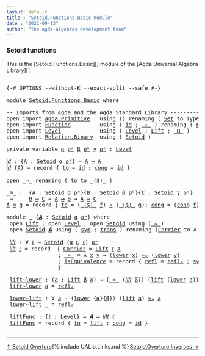 ```yaml
---
layout: default
title : "Setoid.Functions.Basic module"
date : "2021-09-13"
author: "the agda-algebras development team"
---
```


### <a id="setoid-functions">Setoid functions</a>

This is the [Setoid.Functions.Basic][] module of the [Agda Universal Algebra Library][].

<pre class="Agda">

<a id="286" class="Symbol">{-#</a> <a id="290" class="Keyword">OPTIONS</a> <a id="298" class="Pragma">--without-K</a> <a id="310" class="Pragma">--exact-split</a> <a id="324" class="Pragma">--safe</a> <a id="331" class="Symbol">#-}</a>

<a id="336" class="Keyword">module</a> <a id="343" href="Setoid.Functions.Basic.html" class="Module">Setoid.Functions.Basic</a> <a id="366" class="Keyword">where</a>

<a id="373" class="Comment">-- Imports from Agda and the Agda Standard Library -----------------------</a>
<a id="448" class="Keyword">open</a> <a id="453" class="Keyword">import</a> <a id="460" href="Agda.Primitive.html" class="Module">Agda.Primitive</a>   <a id="477" class="Keyword">using</a> <a id="483" class="Symbol">()</a> <a id="486" class="Keyword">renaming</a> <a id="495" class="Symbol">(</a> <a id="497" href="Agda.Primitive.html#388" class="Primitive">Set</a> <a id="501" class="Symbol">to</a> <a id="504" class="Primitive">Type</a> <a id="509" class="Symbol">)</a>
<a id="511" class="Keyword">open</a> <a id="516" class="Keyword">import</a> <a id="523" href="Function.html" class="Module">Function</a>         <a id="540" class="Keyword">using</a> <a id="546" class="Symbol">(</a> <a id="548" href="Function.Base.html#704" class="Function">id</a> <a id="551" class="Symbol">;</a> <a id="553" href="Function.Base.html#1115" class="Function Operator">_∘_</a> <a id="557" class="Symbol">)</a> <a id="559" class="Keyword">renaming</a> <a id="568" class="Symbol">(</a> <a id="570" href="Function.Bundles.html#2043" class="Record">Func</a> <a id="575" class="Symbol">to</a> <a id="578" class="Record">_⟶_</a> <a id="582" class="Symbol">)</a>
<a id="584" class="Keyword">open</a> <a id="589" class="Keyword">import</a> <a id="596" href="Level.html" class="Module">Level</a>            <a id="613" class="Keyword">using</a> <a id="619" class="Symbol">(</a> <a id="621" href="Agda.Primitive.html#742" class="Postulate">Level</a> <a id="627" class="Symbol">;</a> <a id="629" href="Level.html#409" class="Record">Lift</a> <a id="634" class="Symbol">;</a> <a id="636" href="Agda.Primitive.html#961" class="Primitive Operator">_⊔_</a> <a id="640" class="Symbol">)</a>
<a id="642" class="Keyword">open</a> <a id="647" class="Keyword">import</a> <a id="654" href="Relation.Binary.html" class="Module">Relation.Binary</a>  <a id="671" class="Keyword">using</a> <a id="677" class="Symbol">(</a> <a id="679" href="Relation.Binary.Bundles.html#1095" class="Record">Setoid</a> <a id="686" class="Symbol">)</a>

<a id="689" class="Keyword">private</a> <a id="697" class="Keyword">variable</a> <a id="706" href="Setoid.Functions.Basic.html#706" class="Generalizable">α</a> <a id="708" href="Setoid.Functions.Basic.html#708" class="Generalizable">ρᵃ</a> <a id="711" href="Setoid.Functions.Basic.html#711" class="Generalizable">β</a> <a id="713" href="Setoid.Functions.Basic.html#713" class="Generalizable">ρᵇ</a> <a id="716" href="Setoid.Functions.Basic.html#716" class="Generalizable">γ</a> <a id="718" href="Setoid.Functions.Basic.html#718" class="Generalizable">ρᶜ</a> <a id="721" class="Symbol">:</a> <a id="723" href="Agda.Primitive.html#742" class="Postulate">Level</a>

<a id="𝑖𝑑"></a><a id="730" href="Setoid.Functions.Basic.html#730" class="Function">𝑖𝑑</a> <a id="733" class="Symbol">:</a> <a id="735" class="Symbol">{</a><a id="736" href="Setoid.Functions.Basic.html#736" class="Bound">A</a> <a id="738" class="Symbol">:</a> <a id="740" href="Relation.Binary.Bundles.html#1095" class="Record">Setoid</a> <a id="747" href="Setoid.Functions.Basic.html#706" class="Generalizable">α</a> <a id="749" href="Setoid.Functions.Basic.html#708" class="Generalizable">ρᵃ</a><a id="751" class="Symbol">}</a> <a id="753" class="Symbol">→</a> <a id="755" href="Setoid.Functions.Basic.html#736" class="Bound">A</a> <a id="757" href="Setoid.Functions.Basic.html#578" class="Record Operator">⟶</a> <a id="759" href="Setoid.Functions.Basic.html#736" class="Bound">A</a>
<a id="761" href="Setoid.Functions.Basic.html#730" class="Function">𝑖𝑑</a> <a id="764" class="Symbol">{</a><a id="765" href="Setoid.Functions.Basic.html#765" class="Bound">A</a><a id="766" class="Symbol">}</a> <a id="768" class="Symbol">=</a> <a id="770" class="Keyword">record</a> <a id="777" class="Symbol">{</a> <a id="779" href="Function.Bundles.html#2094" class="Field">to</a> <a id="782" class="Symbol">=</a> <a id="784" href="Function.Base.html#704" class="Function">id</a> <a id="787" class="Symbol">;</a> <a id="789" href="Function.Bundles.html#2113" class="Field">cong</a> <a id="794" class="Symbol">=</a> <a id="796" href="Function.Base.html#704" class="Function">id</a> <a id="799" class="Symbol">}</a>

<a id="802" class="Keyword">open</a> <a id="807" href="Setoid.Functions.Basic.html#578" class="Module">_⟶_</a> <a id="811" class="Keyword">renaming</a> <a id="820" class="Symbol">(</a> <a id="822" href="Function.Bundles.html#2094" class="Field">to</a> <a id="825" class="Symbol">to</a> <a id="828" class="Field">_⟨$⟩_</a> <a id="834" class="Symbol">)</a>

<a id="_⊙_"></a><a id="837" href="Setoid.Functions.Basic.html#837" class="Function Operator">_⊙_</a> <a id="841" class="Symbol">:</a>  <a id="844" class="Symbol">{</a><a id="845" href="Setoid.Functions.Basic.html#845" class="Bound">A</a> <a id="847" class="Symbol">:</a> <a id="849" href="Relation.Binary.Bundles.html#1095" class="Record">Setoid</a> <a id="856" href="Setoid.Functions.Basic.html#706" class="Generalizable">α</a> <a id="858" href="Setoid.Functions.Basic.html#708" class="Generalizable">ρᵃ</a><a id="860" class="Symbol">}{</a><a id="862" href="Setoid.Functions.Basic.html#862" class="Bound">B</a> <a id="864" class="Symbol">:</a> <a id="866" href="Relation.Binary.Bundles.html#1095" class="Record">Setoid</a> <a id="873" href="Setoid.Functions.Basic.html#711" class="Generalizable">β</a> <a id="875" href="Setoid.Functions.Basic.html#713" class="Generalizable">ρᵇ</a><a id="877" class="Symbol">}{</a><a id="879" href="Setoid.Functions.Basic.html#879" class="Bound">C</a> <a id="881" class="Symbol">:</a> <a id="883" href="Relation.Binary.Bundles.html#1095" class="Record">Setoid</a> <a id="890" href="Setoid.Functions.Basic.html#716" class="Generalizable">γ</a> <a id="892" href="Setoid.Functions.Basic.html#718" class="Generalizable">ρᶜ</a><a id="894" class="Symbol">}</a>
 <a id="897" class="Symbol">→</a>     <a id="903" href="Setoid.Functions.Basic.html#862" class="Bound">B</a> <a id="905" href="Setoid.Functions.Basic.html#578" class="Record Operator">⟶</a> <a id="907" href="Setoid.Functions.Basic.html#879" class="Bound">C</a> <a id="909" class="Symbol">→</a> <a id="911" href="Setoid.Functions.Basic.html#845" class="Bound">A</a> <a id="913" href="Setoid.Functions.Basic.html#578" class="Record Operator">⟶</a> <a id="915" href="Setoid.Functions.Basic.html#862" class="Bound">B</a> <a id="917" class="Symbol">→</a> <a id="919" href="Setoid.Functions.Basic.html#845" class="Bound">A</a> <a id="921" href="Setoid.Functions.Basic.html#578" class="Record Operator">⟶</a> <a id="923" href="Setoid.Functions.Basic.html#879" class="Bound">C</a>
<a id="925" href="Setoid.Functions.Basic.html#925" class="Bound">f</a> <a id="927" href="Setoid.Functions.Basic.html#837" class="Function Operator">⊙</a> <a id="929" href="Setoid.Functions.Basic.html#929" class="Bound">g</a> <a id="931" class="Symbol">=</a> <a id="933" class="Keyword">record</a> <a id="940" class="Symbol">{</a> <a id="942" href="Function.Bundles.html#2094" class="Field">to</a> <a id="945" class="Symbol">=</a> <a id="947" class="Symbol">(</a><a id="948" href="Setoid.Functions.Basic.html#828" class="Field Operator">_⟨$⟩_</a> <a id="954" href="Setoid.Functions.Basic.html#925" class="Bound">f</a><a id="955" class="Symbol">)</a> <a id="957" href="Function.Base.html#1115" class="Function Operator">∘</a> <a id="959" class="Symbol">(</a><a id="960" href="Setoid.Functions.Basic.html#828" class="Field Operator">_⟨$⟩_</a> <a id="966" href="Setoid.Functions.Basic.html#929" class="Bound">g</a><a id="967" class="Symbol">);</a> <a id="970" href="Function.Bundles.html#2113" class="Field">cong</a> <a id="975" class="Symbol">=</a> <a id="977" class="Symbol">(</a><a id="978" href="Function.Bundles.html#2113" class="Field">cong</a> <a id="983" href="Setoid.Functions.Basic.html#925" class="Bound">f</a><a id="984" class="Symbol">)</a> <a id="986" href="Function.Base.html#1115" class="Function Operator">∘</a> <a id="988" class="Symbol">(</a><a id="989" href="Function.Bundles.html#2113" class="Field">cong</a> <a id="994" href="Setoid.Functions.Basic.html#929" class="Bound">g</a><a id="995" class="Symbol">)</a> <a id="997" class="Symbol">}</a>

<a id="1000" class="Keyword">module</a> <a id="1007" href="Setoid.Functions.Basic.html#1007" class="Module">_</a> <a id="1009" class="Symbol">{</a><a id="1010" href="Setoid.Functions.Basic.html#1010" class="Bound">𝑨</a> <a id="1012" class="Symbol">:</a> <a id="1014" href="Relation.Binary.Bundles.html#1095" class="Record">Setoid</a> <a id="1021" href="Setoid.Functions.Basic.html#706" class="Generalizable">α</a> <a id="1023" href="Setoid.Functions.Basic.html#708" class="Generalizable">ρᵃ</a><a id="1025" class="Symbol">}</a> <a id="1027" class="Keyword">where</a>
 <a id="1034" class="Keyword">open</a> <a id="1039" href="Level.html#409" class="Module">Lift</a> <a id="1044" class="Symbol">;</a> <a id="1046" class="Keyword">open</a> <a id="1051" href="Level.html" class="Module">Level</a> <a id="1057" class="Symbol">;</a> <a id="1059" class="Keyword">open</a> <a id="1064" href="Relation.Binary.Bundles.html#1095" class="Module">Setoid</a> <a id="1071" class="Keyword">using</a> <a id="1077" class="Symbol">(</a><a id="1078" href="Relation.Binary.Bundles.html#1184" class="Field Operator">_≈_</a><a id="1081" class="Symbol">)</a>
 <a id="1084" class="Keyword">open</a> <a id="1089" href="Relation.Binary.Bundles.html#1095" class="Module">Setoid</a> <a id="1096" href="Setoid.Functions.Basic.html#1010" class="Bound">𝑨</a> <a id="1098" class="Keyword">using</a> <a id="1104" class="Symbol">(</a> <a id="1106" href="Relation.Binary.Structures.html#1200" class="Function">sym</a> <a id="1110" class="Symbol">;</a> <a id="1112" href="Relation.Binary.Structures.html#1226" class="Function">trans</a> <a id="1118" class="Symbol">)</a> <a id="1120" class="Keyword">renaming</a> <a id="1129" class="Symbol">(</a><a id="1130" href="Relation.Binary.Bundles.html#1158" class="Field">Carrier</a> <a id="1138" class="Symbol">to</a> <a id="1141" class="Field">A</a> <a id="1143" class="Symbol">;</a> <a id="1145" href="Relation.Binary.Bundles.html#1184" class="Field Operator">_≈_</a> <a id="1149" class="Symbol">to</a> <a id="1152" class="Field Operator">_≈ₐ_</a> <a id="1157" class="Symbol">;</a> <a id="1159" href="Relation.Binary.Structures.html#1596" class="Function">refl</a> <a id="1164" class="Symbol">to</a> <a id="1167" class="Function">reflₐ</a><a id="1172" class="Symbol">)</a>

 <a id="1176" href="Setoid.Functions.Basic.html#1176" class="Function">𝑙𝑖𝑓𝑡</a> <a id="1181" class="Symbol">:</a> <a id="1183" class="Symbol">∀</a> <a id="1185" href="Setoid.Functions.Basic.html#1185" class="Bound">ℓ</a> <a id="1187" class="Symbol">→</a> <a id="1189" href="Relation.Binary.Bundles.html#1095" class="Record">Setoid</a> <a id="1196" class="Symbol">(</a><a id="1197" href="Setoid.Functions.Basic.html#1021" class="Bound">α</a> <a id="1199" href="Agda.Primitive.html#961" class="Primitive Operator">⊔</a> <a id="1201" href="Setoid.Functions.Basic.html#1185" class="Bound">ℓ</a><a id="1202" class="Symbol">)</a> <a id="1204" href="Setoid.Functions.Basic.html#1023" class="Bound">ρᵃ</a>
 <a id="1208" href="Setoid.Functions.Basic.html#1176" class="Function">𝑙𝑖𝑓𝑡</a> <a id="1213" href="Setoid.Functions.Basic.html#1213" class="Bound">ℓ</a> <a id="1215" class="Symbol">=</a> <a id="1217" class="Keyword">record</a>  <a id="1225" class="Symbol">{</a> <a id="1227" href="Relation.Binary.Bundles.html#1158" class="Field">Carrier</a> <a id="1235" class="Symbol">=</a> <a id="1237" href="Level.html#409" class="Record">Lift</a> <a id="1242" href="Setoid.Functions.Basic.html#1213" class="Bound">ℓ</a> <a id="1244" href="Setoid.Functions.Basic.html#1141" class="Field">A</a>
                <a id="1262" class="Symbol">;</a> <a id="1264" href="Relation.Binary.Bundles.html#1184" class="Field Operator">_≈_</a> <a id="1268" class="Symbol">=</a> <a id="1270" class="Symbol">λ</a> <a id="1272" href="Setoid.Functions.Basic.html#1272" class="Bound">x</a> <a id="1274" href="Setoid.Functions.Basic.html#1274" class="Bound">y</a> <a id="1276" class="Symbol">→</a> <a id="1278" class="Symbol">(</a><a id="1279" href="Level.html#479" class="Field">lower</a> <a id="1285" href="Setoid.Functions.Basic.html#1272" class="Bound">x</a><a id="1286" class="Symbol">)</a> <a id="1288" href="Setoid.Functions.Basic.html#1152" class="Field Operator">≈ₐ</a> <a id="1291" class="Symbol">(</a><a id="1292" href="Level.html#479" class="Field">lower</a> <a id="1298" href="Setoid.Functions.Basic.html#1274" class="Bound">y</a><a id="1299" class="Symbol">)</a>
                <a id="1317" class="Symbol">;</a> <a id="1319" href="Relation.Binary.Bundles.html#1218" class="Field">isEquivalence</a> <a id="1333" class="Symbol">=</a> <a id="1335" class="Keyword">record</a> <a id="1342" class="Symbol">{</a> <a id="1344" href="Relation.Binary.Structures.html#1596" class="Field">refl</a> <a id="1349" class="Symbol">=</a> <a id="1351" href="Setoid.Functions.Basic.html#1167" class="Function">reflₐ</a> <a id="1357" class="Symbol">;</a> <a id="1359" href="Relation.Binary.Structures.html#1622" class="Field">sym</a> <a id="1363" class="Symbol">=</a> <a id="1365" href="Relation.Binary.Structures.html#1200" class="Function">sym</a> <a id="1369" class="Symbol">;</a> <a id="1371" href="Relation.Binary.Structures.html#1648" class="Field">trans</a> <a id="1377" class="Symbol">=</a> <a id="1379" href="Relation.Binary.Structures.html#1226" class="Function">trans</a> <a id="1385" class="Symbol">}</a>
                <a id="1403" class="Symbol">}</a>

 <a id="1407" href="Setoid.Functions.Basic.html#1407" class="Function">lift∼lower</a> <a id="1418" class="Symbol">:</a> <a id="1420" class="Symbol">(</a><a id="1421" href="Setoid.Functions.Basic.html#1421" class="Bound">a</a> <a id="1423" class="Symbol">:</a> <a id="1425" href="Level.html#409" class="Record">Lift</a> <a id="1430" href="Setoid.Functions.Basic.html#711" class="Generalizable">β</a> <a id="1432" href="Setoid.Functions.Basic.html#1141" class="Field">A</a><a id="1433" class="Symbol">)</a> <a id="1435" class="Symbol">→</a> <a id="1437" class="Symbol">(</a><a id="1438" href="Relation.Binary.Bundles.html#1184" class="Field Operator">_≈_</a> <a id="1442" class="Symbol">(</a><a id="1443" href="Setoid.Functions.Basic.html#1176" class="Function">𝑙𝑖𝑓𝑡</a> <a id="1448" href="Setoid.Functions.Basic.html#711" class="Generalizable">β</a><a id="1449" class="Symbol">))</a> <a id="1452" class="Symbol">(</a><a id="1453" href="Level.html#466" class="InductiveConstructor">lift</a> <a id="1458" class="Symbol">(</a><a id="1459" href="Level.html#479" class="Field">lower</a> <a id="1465" href="Setoid.Functions.Basic.html#1421" class="Bound">a</a><a id="1466" class="Symbol">))</a> <a id="1469" href="Setoid.Functions.Basic.html#1421" class="Bound">a</a>
 <a id="1472" href="Setoid.Functions.Basic.html#1407" class="Function">lift∼lower</a> <a id="1483" href="Setoid.Functions.Basic.html#1483" class="Bound">a</a> <a id="1485" class="Symbol">=</a> <a id="1487" href="Setoid.Functions.Basic.html#1167" class="Function">reflₐ</a>

 <a id="1495" href="Setoid.Functions.Basic.html#1495" class="Function">lower∼lift</a> <a id="1506" class="Symbol">:</a> <a id="1508" class="Symbol">∀</a> <a id="1510" href="Setoid.Functions.Basic.html#1510" class="Bound">a</a> <a id="1512" class="Symbol">→</a> <a id="1514" class="Symbol">(</a><a id="1515" href="Level.html#479" class="Field">lower</a> <a id="1521" class="Symbol">{</a><a id="1522" href="Setoid.Functions.Basic.html#1021" class="Bound">α</a><a id="1523" class="Symbol">}{</a><a id="1525" href="Setoid.Functions.Basic.html#711" class="Generalizable">β</a><a id="1526" class="Symbol">})</a> <a id="1529" class="Symbol">(</a><a id="1530" href="Level.html#466" class="InductiveConstructor">lift</a> <a id="1535" href="Setoid.Functions.Basic.html#1510" class="Bound">a</a><a id="1536" class="Symbol">)</a> <a id="1538" href="Setoid.Functions.Basic.html#1152" class="Field Operator">≈ₐ</a> <a id="1541" href="Setoid.Functions.Basic.html#1510" class="Bound">a</a>
 <a id="1544" href="Setoid.Functions.Basic.html#1495" class="Function">lower∼lift</a> <a id="1555" class="Symbol">_</a> <a id="1557" class="Symbol">=</a> <a id="1559" href="Setoid.Functions.Basic.html#1167" class="Function">reflₐ</a>

 <a id="1567" href="Setoid.Functions.Basic.html#1567" class="Function">liftFunc</a> <a id="1576" class="Symbol">:</a> <a id="1578" class="Symbol">{</a><a id="1579" href="Setoid.Functions.Basic.html#1579" class="Bound">ℓ</a> <a id="1581" class="Symbol">:</a> <a id="1583" href="Agda.Primitive.html#742" class="Postulate">Level</a><a id="1588" class="Symbol">}</a> <a id="1590" class="Symbol">→</a> <a id="1592" href="Setoid.Functions.Basic.html#1010" class="Bound">𝑨</a> <a id="1594" href="Setoid.Functions.Basic.html#578" class="Record Operator">⟶</a> <a id="1596" href="Setoid.Functions.Basic.html#1176" class="Function">𝑙𝑖𝑓𝑡</a> <a id="1601" href="Setoid.Functions.Basic.html#1579" class="Bound">ℓ</a>
 <a id="1604" href="Setoid.Functions.Basic.html#1567" class="Function">liftFunc</a> <a id="1613" class="Symbol">=</a> <a id="1615" class="Keyword">record</a> <a id="1622" class="Symbol">{</a> <a id="1624" href="Function.Bundles.html#2094" class="Field">to</a> <a id="1627" class="Symbol">=</a> <a id="1629" href="Level.html#466" class="InductiveConstructor">lift</a> <a id="1634" class="Symbol">;</a> <a id="1636" href="Function.Bundles.html#2113" class="Field">cong</a> <a id="1641" class="Symbol">=</a> <a id="1643" href="Function.Base.html#704" class="Function">id</a> <a id="1646" class="Symbol">}</a>

</pre>

--------------------------------------

<span style="float:left;">[↑ Setoid.Overture](Setoid.Overture.html)</span>
<span style="float:right;">[Setoid.Overture.Inverses →](Setoid.Overture.Inverses.html)</span>

{% include UALib.Links.md %}

